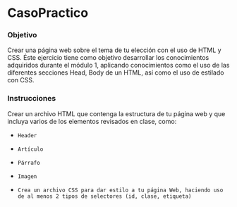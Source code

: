 # CasoPractico

### Objetivo
Crear una página web sobre el tema de tu elección con el uso de HTML y CSS. Éste ejercicio tiene como objetivo desarrollar los conocimientos adquiridos durante el módulo 1, aplicando conocimientos como el uso de las diferentes secciones Head, Body de un HTML, así como el uso de estilado con CSS.

### Instrucciones
Crear un archivo HTML que contenga la estructura de tu página web y que incluya varios de los elementos revisados en clase, como:
  * 	Header
  * 	Artículo
  * 	Párrafo
  * 	Imagen
  * 	Crea un archivo CSS para dar estilo a tu página Web, haciendo uso de al menos 2 tipos de selectores (id, clase, etiqueta)
